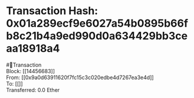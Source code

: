 
Transaction Hash: 0x01a289ecf9e6027a54b0895b66fb8c21b4a9ed990d0a634429bb3ceaa18918a4
====================================================================================
  
#💸Transaction  
Block: [[14456683]]  
From: [[0x9a0d63911620f7fc15c3c020edbe4d7267ea3e4d]]  
To: [[]]  
Transferred: 0.0 Ether